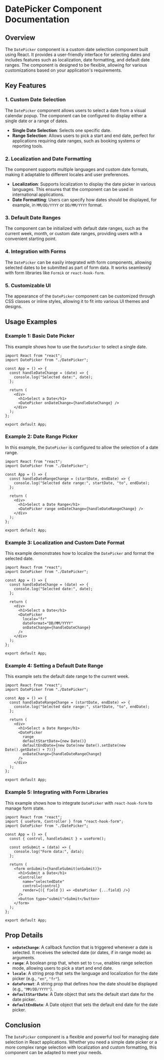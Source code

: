# DatePicker Component Documentation

## Overview

The `DatePicker` component is a custom date selection component built using React. It provides a user-friendly interface for selecting dates and includes features such as localization, date formatting, and default date ranges. The component is designed to be flexible, allowing for various customizations based on your application's requirements.

## Key Features

### 1. Custom Date Selection

The `DatePicker` component allows users to select a date from a visual calendar popup. The component can be configured to display either a single date or a range of dates.

- **Single Date Selection**: Selects one specific date.
- **Range Selection**: Allows users to pick a start and end date, perfect for applications requiring date ranges, such as booking systems or reporting tools.

### 2. Localization and Date Formatting

The component supports multiple languages and custom date formats, making it adaptable to different locales and user preferences.

- **Localization**: Supports localization to display the date picker in various languages. This ensures that the component can be used in international applications.
- **Date Formatting**: Users can specify how dates should be displayed, for example, in `MM/DD/YYYY` or `DD/MM/YYYY` format.

### 3. Default Date Ranges

The component can be initialized with default date ranges, such as the current week, month, or custom date ranges, providing users with a convenient starting point.

### 4. Integration with Forms

The `DatePicker` can be easily integrated with form components, allowing selected dates to be submitted as part of form data. It works seamlessly with form libraries like `Formik` or `react-hook-form`.

### 5. Customizable UI

The appearance of the `DatePicker` component can be customized through CSS classes or inline styles, allowing it to fit into various UI themes and designs.

## Usage Examples

### Example 1: Basic Date Picker

This example shows how to use the `DatePicker` to select a single date.

```
import React from "react";
import DatePicker from "./DatePicker";

const App = () => {
  const handleDateChange = (date) => {
    console.log("Selected date:", date);
  };

  return (
    <div>
      <h1>Select a Date</h1>
      <DatePicker onDateChange={handleDateChange} />
    </div>
  );
};

export default App;
```

### Example 2: Date Range Picker

In this example, the `DatePicker` is configured to allow the selection of a date range.

```
import React from "react";
import DatePicker from "./DatePicker";

const App = () => {
  const handleDateRangeChange = (startDate, endDate) => {
    console.log("Selected date range:", startDate, "to", endDate);
  };

  return (
    <div>
      <h1>Select a Date Range</h1>
      <DatePicker range onDateChange={handleDateRangeChange} />
    </div>
  );
};

export default App;
```

### Example 3: Localization and Custom Date Format

This example demonstrates how to localize the `DatePicker` and format the selected date.

```
import React from "react";
import DatePicker from "./DatePicker";

const App = () => {
  const handleDateChange = (date) => {
    console.log("Selected date:", date);
  };

  return (
    <div>
      <h1>Select a Date</h1>
      <DatePicker
        locale="fr"
        dateFormat="DD/MM/YYYY"
        onDateChange={handleDateChange}
      />
    </div>
  );
};

export default App;
```

### Example 4: Setting a Default Date Range

This example sets the default date range to the current week.

```
import React from "react";
import DatePicker from "./DatePicker";

const App = () => {
  const handleDateRangeChange = (startDate, endDate) => {
    console.log("Selected date range:", startDate, "to", endDate);
  };

  return (
    <div>
      <h1>Select a Date Range</h1>
      <DatePicker
        range
        defaultStartDate={new Date()}
        defaultEndDate={new Date(new Date().setDate(new Date().getDate() + 7))}
        onDateChange={handleDateRangeChange}
      />
    </div>
  );
};

export default App;
```

### Example 5: Integrating with Form Libraries

This example shows how to integrate `DatePicker` with `react-hook-form` to manage form state.

```
import React from "react";
import { useForm, Controller } from "react-hook-form";
import DatePicker from "./DatePicker";

const App = () => {
  const { control, handleSubmit } = useForm();

  const onSubmit = (data) => {
    console.log("Form data:", data);
  };

  return (
    <form onSubmit={handleSubmit(onSubmit)}>
      <h1>Submit a Date</h1>
      <Controller
        name="selectedDate"
        control={control}
        render={({ field }) => <DatePicker {...field} />}
      />
      <button type="submit">Submit</button>
    </form>
  );
};

export default App;
```

## Prop Details

- **`onDateChange`**: A callback function that is triggered whenever a date is selected. It receives the selected date (or dates, if in range mode) as arguments.
- **`range`**: A boolean prop that, when set to `true`, enables range selection mode, allowing users to pick a start and end date.
- **`locale`**: A string prop that sets the language and localization for the date picker (e.g., `"en"`, `"fr"`).
- **`dateFormat`**: A string prop that defines how the date should be displayed (e.g., `"MM/DD/YYYY"`).
- **`defaultStartDate`**: A Date object that sets the default start date for the date picker.
- **`defaultEndDate`**: A Date object that sets the default end date for the date picker.

## Conclusion

The `DatePicker` component is a flexible and powerful tool for managing date selection in React applications. Whether you need a simple date picker or a more complex range selection with localization and custom formatting, this component can be adapted to meet your needs.
